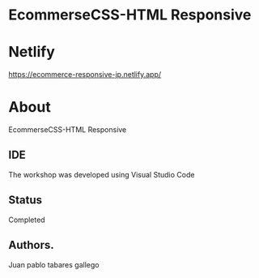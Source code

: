 # EcommerseCSS-HTML Responsive

# Netlify
https://ecommerce-responsive-jp.netlify.app/
# About
EcommerseCSS-HTML Responsive
## IDE
The workshop was developed using Visual Studio Code 
## Status 
Completed
## Authors.
Juan pablo tabares gallego
